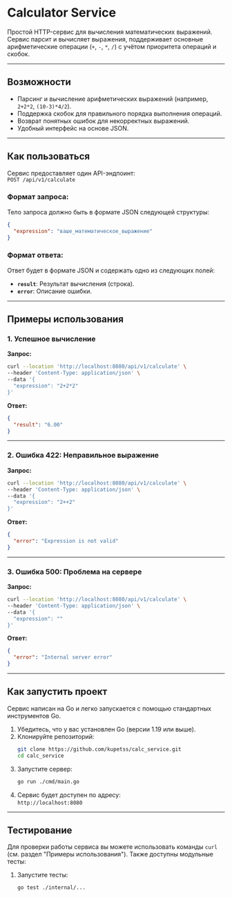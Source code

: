 
# Calculator Service

Простой HTTP-сервис для вычисления математических выражений. Сервис парсит и вычисляет выражения, поддерживает основные арифметические операции (`+`, `-`, `*`, `/`) с учётом приоритета операций и скобок.

---

## Возможности
- Парсинг и вычисление арифметических выражений (например, `2+2*2`, `(10-3)*4/2`).
- Поддержка скобок для правильного порядка выполнения операций.
- Возврат понятных ошибок для некорректных выражений.
- Удобный интерфейс на основе JSON.

---

## Как пользоваться

Сервис предоставляет один API-эндпоинт:  
`POST /api/v1/calculate`

### Формат запроса:
Тело запроса должно быть в формате JSON следующей структуры:
```json
{
  "expression": "ваше_математическое_выражение"
}
```

### Формат ответа:
Ответ будет в формате JSON и содержать одно из следующих полей:
- **`result`**: Результат вычисления (строка).
- **`error`**: Описание ошибки.

---

## Примеры использования

### 1. Успешное вычисление
**Запрос:**
```bash
curl --location 'http://localhost:8080/api/v1/calculate' \
--header 'Content-Type: application/json' \
--data '{
  "expression": "2+2*2"
}'
```

**Ответ:**
```json
{
  "result": "6.00"
}
```

---

### 2. Ошибка 422: Неправильное выражение
**Запрос:**
```bash
curl --location 'http://localhost:8080/api/v1/calculate' \
--header 'Content-Type: application/json' \
--data '{
  "expression": "2++2"
}'
```

**Ответ:**
```json
{
  "error": "Expression is not valid"
}
```

---

### 3. Ошибка 500: Проблема на сервере
**Запрос:**
```bash
curl --location 'http://localhost:8080/api/v1/calculate' \
--header 'Content-Type: application/json' \
--data '{
  "expression": ""
}'
```

**Ответ:**
```json
{
  "error": "Internal server error"
}
```

---

## Как запустить проект

Сервис написан на Go и легко запускается с помощью стандартных инструментов Go.

1. Убедитесь, что у вас установлен Go (версии 1.19 или выше).
2. Клонируйте репозиторий:
   ```bash
   git clone https://github.com/kupetss/calc_service.git
   cd calc_service
   ```
3. Запустите сервер:
   ```bash
   go run ./cmd/main.go
   ```
4. Сервис будет доступен по адресу:  
   `http://localhost:8080`

---

## Тестирование

Для проверки работы сервиса вы можете использовать команды `curl` (см. раздел "Примеры использования"). Также доступны модульные тесты:

1. Запустите тесты:
   ```bash
   go test ./internal/...
   ```
